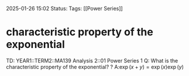 2025-01-26 15:02
Status: 
Tags: [[Power Series]]
# characteristic property of the exponential

TD: YEAR1::TERM2::MA139 Analysis 2::01 Power Series 1
Q: What is the characteristic property of the exponential?
?
A:$\exp(x+y)=\exp(x) \exp (y)$ 
<!--ID: 1738168359449-->
